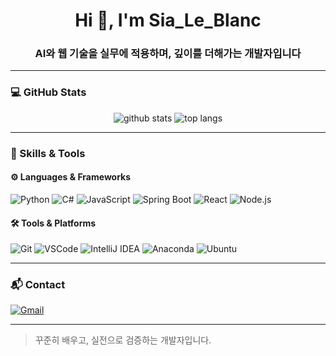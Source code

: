 <h1 align="center">Hi 👋, I'm Sia_Le_Blanc</h1>
<h3 align="center">AI와 웹 기술을 실무에 적용하며, 깊이를 더해가는 개발자입니다</h3>

---

### 💻 GitHub Stats

<div align="center">
  <img src="https://github-readme-stats.vercel.app/api?username=Sia_Le_Blanc&show_icons=true&theme=tokyonight" alt="github stats" />
  <img src="https://github-readme-stats.vercel.app/api/top-langs/?username=Sia_Le_Blanc&layout=compact&theme=tokyonight" alt="top langs" />
</div>

---

### 🧠 Skills & Tools

#### ⚙️ Languages & Frameworks
![Python](https://img.shields.io/badge/Python-3776AB?style=flat-square&logo=python&logoColor=white)
![C#](https://img.shields.io/badge/C%23-239120?style=flat-square&logo=c-sharp&logoColor=white)
![JavaScript](https://img.shields.io/badge/JavaScript-F7DF1E?style=flat-square&logo=javascript&logoColor=black)
![Spring Boot](https://img.shields.io/badge/Spring_Boot-6DB33F?style=flat-square&logo=spring-boot&logoColor=white)
![React](https://img.shields.io/badge/React-61DAFB?style=flat-square&logo=react&logoColor=black)
![Node.js](https://img.shields.io/badge/Node.js-339933?style=flat-square&logo=node.js&logoColor=white)

#### 🛠 Tools & Platforms
![Git](https://img.shields.io/badge/Git-F05032?style=flat-square&logo=git&logoColor=white)
![VSCode](https://img.shields.io/badge/VS_Code-007ACC?style=flat-square&logo=visual-studio-code&logoColor=white)
![IntelliJ IDEA](https://img.shields.io/badge/IntelliJ_IDEA-000000?style=flat-square&logo=intellijidea&logoColor=white)
![Anaconda](https://img.shields.io/badge/Anaconda-44A833?style=flat-square&logo=anaconda&logoColor=white)
![Ubuntu](https://img.shields.io/badge/Ubuntu-E95420?style=flat-square&logo=ubuntu&logoColor=white)

---

### 📬 Contact
[![Gmail](https://img.shields.io/badge/Gmail-ryan041672@gmail.com-D14836?style=flat-square&logo=gmail&logoColor=white)](mailto:ryan041672@gmail.com)

---

> 꾸준히 배우고, 실전으로 검증하는 개발자입니다.
